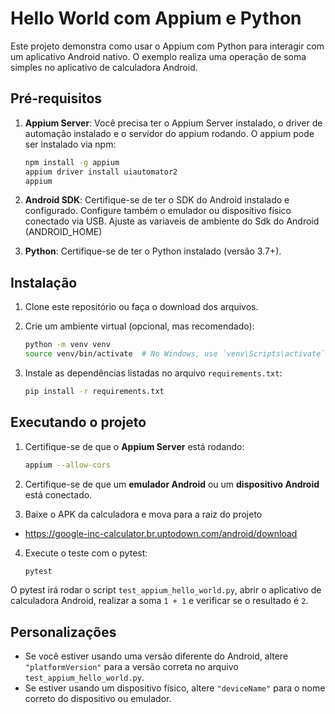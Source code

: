 # Hello World com Appium e Python

Este projeto demonstra como usar o Appium com Python para interagir com um aplicativo Android nativo. O exemplo realiza uma operação de soma simples no aplicativo de calculadora Android.

## Pré-requisitos

1. **Appium Server**: Você precisa ter o Appium Server instalado, o driver de automação instalado e o servidor do appium rodando. O appium pode ser instalado via npm:
   ```bash
   npm install -g appium
   appium driver install uiautomator2
   appium
   ```

2. **Android SDK**: Certifique-se de ter o SDK do Android instalado e configurado. Configure também o emulador ou dispositivo físico conectado via USB. Ajuste as variaveis de ambiente do Sdk do Android (ANDROID_HOME)

3. **Python**: Certifique-se de ter o Python instalado (versão 3.7+).

## Instalação

1. Clone este repositório ou faça o download dos arquivos.

2. Crie um ambiente virtual (opcional, mas recomendado):

   ```bash
   python -m venv venv
   source venv/bin/activate  # No Windows, use `venv\Scripts\activate`
   ```

3. Instale as dependências listadas no arquivo `requirements.txt`:

   ```bash
   pip install -r requirements.txt
   ```

## Executando o projeto

1. Certifique-se de que o **Appium Server** está rodando:

   ```bash
   appium --allow-cors
   ```

2. Certifique-se de que um **emulador Android** ou um **dispositivo Android** está conectado.

3. Baixe o APK da calculadora e mova para a raiz do projeto

- https://google-inc-calculator.br.uptodown.com/android/download

4. Execute o teste com o pytest:

   ```bash
   pytest
   ```

O pytest irá rodar o script `test_appium_hello_world.py`, abrir o aplicativo de calculadora Android, realizar a soma `1 + 1` e verificar se o resultado é `2`.

## Personalizações

- Se você estiver usando uma versão diferente do Android, altere `"platformVersion"` para a versão correta no arquivo `test_appium_hello_world.py`.
- Se estiver usando um dispositivo físico, altere `"deviceName"` para o nome correto do dispositivo ou emulador.